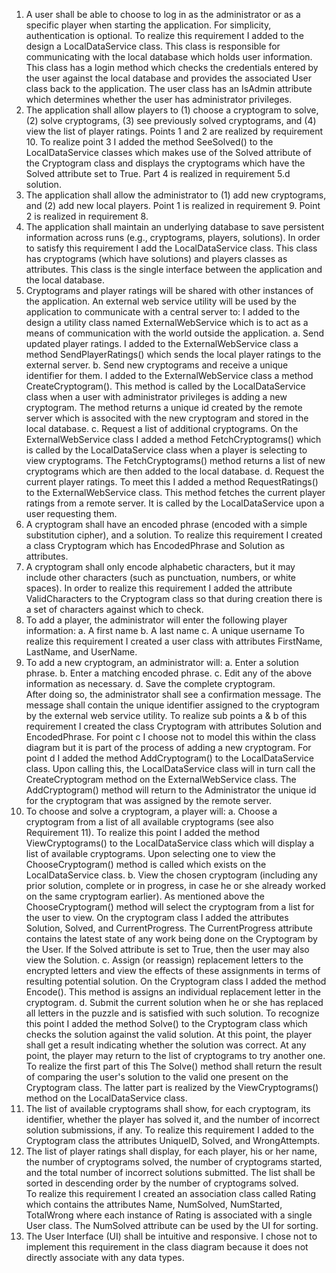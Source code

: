 1. A user shall be able to choose to log in as the administrator or as a specific player when starting the application.  For simplicity, authentication is optional.
    To realize this requirement I added to the design a LocalDataService class.  This class is responsible for communicating with the local database which holds user information.  This class has a login method which checks the credentials entered by the user against the local database and provides the associated User class back to the application.  The user class has an IsAdmin attribute which determines whether the user has administrator privileges.
2. The application shall allow players to  (1) choose a cryptogram to solve, (2) solve cryptograms, (3) see previously solved cryptograms, and (4) view the list of player ratings.
    Points 1 and 2 are realized by requirement 10.  To realize point 3 I added the method SeeSolved() to the LocalDataService classes which makes use of the Solved attribute of the Cryptogram class and displays the cryptograms which have the Solved attribute set to True.  Part 4 is realized in requirement 5.d solution.
3. The application shall allow the administrator to (1) add new cryptograms, and (2) add new local players.
    Point 1 is realized in requirement 9.  Point 2 is realized in requirement 8.
4. The application shall maintain an underlying database to save persistent information across runs (e.g., cryptograms, players, solutions).
    In order to satisfy this requirement I add the LocalDataService class.  This class has cryptograms (which have solutions) and players classes as attributes.  This class is the single interface between the application and the local database.
5. Cryptograms and player ratings will be shared with other instances of the application.  An external web service utility will be used by the application to communicate with a central server to:
    I added to the design a utility class named ExternalWebService which is to act as a means of communication with the world outside the application.
    a. Send updated player ratings.
        I added to the ExternalWebService class a method SendPlayerRatings() which sends the local player ratings to the external server.
    b. Send new cryptograms and receive a unique identifier for them.
        I added to the ExternalWebService class a method CreateCryptogram().  This method is called by the LocalDataService class when a user with administrator privileges is adding a new cryptogram.  The method returns a unique id created by the remote server which is associted with the new cryptogram and stored in the local database.
    c. Request a list of additional cryptograms.
        On the ExternalWebService class I added a method FetchCryptograms() which is called by the LocalDataService class when a player is selecting to view cryptograms.  The FetchCryptograms() method returns a list of new cryptograms which are then added to the local database.
    d. Request the current player ratings.
        To meet this I added a method RequestRatings() to the ExternalWebService class.  This method fetches the current player ratings from a remote server.  It is called by the LocalDataService upon a user requesting them.
6. A cryptogram shall have an encoded phrase (encoded with a simple substitution cipher), and a solution. 
    To realize this requirement I created a class Cryptogram which has EncodedPhrase and Solution as attributes.
7. A cryptogram shall only encode alphabetic characters, but it may include other characters (such as punctuation, numbers, or white spaces).
    In order to realize this requirement I added the attribute ValidCharacters to the Cryptogram class so that during creation there is a set of characters against which to check.
8. To add a player, the administrator will enter the following player information:
    a. A first name
    b. A last name
    c. A unique username
    To realize this requirement I created a user class with attributes FirstName, LastName, and UserName.
9. To add a new cryptogram, an administrator will:
    a. Enter a solution phrase.
    b. Enter a matching encoded phrase.
    c. Edit any of the above information as necessary.
    d. Save the complete cryptogram.    
    After doing so, the administrator shall see a confirmation message. The message shall contain the unique identifier assigned to the cryptogram by the external web service utility.
    To realize sub points a & b of this requirement I created the class Cryptogram with attributes Solution and EncodedPhrase.  For point c I choose not to model this within the class diagram but it is part of the process of adding a new cryptogram.  For point d I added the method AddCryptogram() to the LocalDataService class.  Upon calling this, the LocalDataService class will in turn call the CreateCryptogram method on the ExternalWebService class. The AddCryptogram() method will return to the Administrator the unique id for the cryptogram that was assigned by the remote server.
10. To choose and solve a cryptogram, a player will:
    a. Choose a cryptogram from a list of all available cryptograms (see also Requirement 11).
        To realize this point I added the method ViewCryptograms() to the LocalDataService class which will display a list of available cryptograms.  Upon selecting one to view the ChooseCryptogram() method is called which exists on the LocalDataService class.
    b. View the chosen cryptogram (including any prior solution, complete or in progress, in case he or she already worked on the same cryptogram earlier).
        As mentioned above the ChooseCryptogram() method will select the cryptogram from a list for the user to view.  On the cryptogram class I added the attributes Solution, Solved, and CurrentProgress.  The CurrentProgress attribute contains the latest state of any work being done on the Cryptogram by the User.  If the Solved attribute is set to True, then the user may also view the Solution.
    c. Assign (or reassign) replacement letters to the encrypted letters and view the effects of these assignments in terms of resulting potential solution.
        On the Cryptogram class I added the method Encode().  This method is assigns an individual replacement letter in the cryptogram.
    d. Submit the current solution when he or she has replaced all letters in the puzzle and is satisfied with such solution.
        To recognize this point I added the method Solve() to the Cryptogram class which checks the solution against the valid solution.
    At this point, the player shall get a result indicating whether the solution was correct. At any point, the player may return to the list of cryptograms to try another one.
    To realize the first part of this The Solve() method shall return the result of comparing the user's solution to the valid one present on the Cryptogram class.  The latter part is realized by the ViewCryptograms() method on the LocalDataService class.
11. The list of available cryptograms shall show, for each cryptogram, its identifier, whether the player has solved it, and the number of incorrect solution submissions, if any.
    To realize this requirement I added to the Cryptogram class the attributes UniqueID, Solved, and WrongAttempts.
12. The list of player ratings shall display, for each player, his or her name, the number of cryptograms solved, the number of cryptograms started, and the total number of incorrect solutions submitted. The list shall be sorted in descending order by the number of cryptograms solved.  
    To realize this requirement I created an association class called Rating which contains the attributes Name, NumSolved, NumStarted, TotalWrong where each instance of Rating is associated with a single User class.  The NumSolved attribute can be used by the UI for sorting.
13. The User Interface (UI) shall be intuitive and responsive.
    I chose not to implement this requirement in the class diagram because it does not directly associate with any data types.